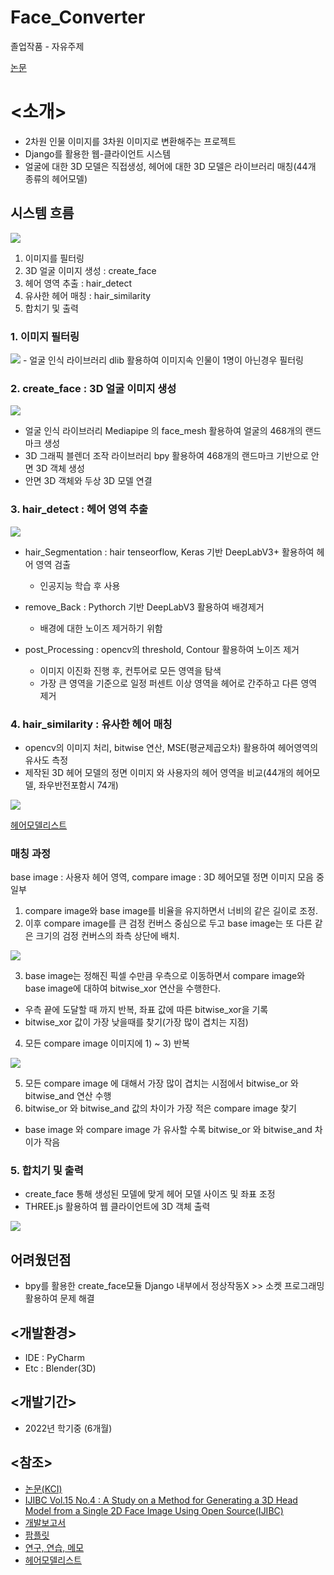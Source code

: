 # Face_Converter
졸업작품 - 자유주제

<a href = "https://www.kci.go.kr/kciportal/ci/sereArticleSearch/ciSereArtiView.kci?sereArticleSearchBean.artiId=ART003021056" target="_blank">논문</a>

# <소개>
  - 2차원 인물 이미지를 3차원 이미지로 변환해주는 프로젝트
  - Django를 활용한 웹-클라이언트 시스템
  - 얼굴에 대한 3D 모델은 직접생성, 헤어에 대한 3D 모델은 라이브러리 매칭(44개 종류의 헤어모델)


 ## 시스템 흐름
  <img src="./readme_images/flow_diagram.png">
  
  1) 이미지를 필터링
  2) 3D 얼굴 이미지 생성 : create_face
  3) 헤어 영역 추출 : hair_detect
  4) 유사한 헤어 매칭 : hair_similarity
  5) 합치기 및 출력
  
  ### 1. 이미지 필터링
  
  <img src="./readme_images/dlib.png">
  - 얼굴 인식 라이브러리 dlib 활용하여 이미지속 인물이 1명이 아닌경우 필터링

  ### 2. create_face : 3D 얼굴 이미지 생성
  
  <img src="./readme_images/ch1.gif">
  
  - 얼굴 인식 라이브러리 Mediapipe 의 face_mesh 활용하여 얼굴의 468개의 랜드마크 생성
  - 3D 그래픽 블렌더 조작 라이브러리 bpy 활용하여 468개의 랜드마크 기반으로 안면 3D 객체 생성
  - 안면 3D 객체와 두상 3D 모델 연결

  ### 3. hair_detect : 헤어 영역 추출
  
  <img src="./readme_images/ch2.png">
  
  
  - hair_Segmentation : hair tenseorflow, Keras 기반 DeepLabV3+ 활용하여 헤어 영역 검출

    - 인공지능 학습 후 사용
    
  - remove_Back : Pythorch 기반 DeepLabV3 활용하여 배경제거
  
    - 배경에 대한 노이즈 제거하기 위함
    
  - post_Processing : opencv의 threshold, Contour 활용하여 노이즈 제거
  
    - 이미지 이진화 진행 후, 컨투어로 모든 영역을 탐색
    - 가장 큰 영역을 기준으로 일정 퍼센트 이상 영역을 헤어로 간주하고 다른 영역 제거 


  ### 4. hair_similarity : 유사한 헤어 매칭
  
  - opencv의 이미지 처리, bitwise 연산, MSE(평균제곱오차) 활용하여 헤어영역의 유사도 측정
  - 제작된 3D 헤어 모델의 정면 이미지 와 사용자의 헤어 영역을 비교(44개의 헤어모델, 좌우반전포함시 74개)
  
  <img src="./readme_images/hair_models.png">
  
  <a href = "https://github.com/kkhdss165/-graduation_work-Face_Converter/blob/main/report/hair_model_list.jpg">헤어모델리스트</a>
 
 
  ### 매칭 과정
   base image : 사용자 헤어 영역, compare image : 3D 헤어모델 정면 이미지 모음 중 일부 
   
   1) compare image와 base image를 비율을 유지하면서 너비의 같은 길이로 조정.
   2) 이후 compare image를 큰 검정 컨버스 중심으로 두고 base image는 또 다른 같은 크기의 검정 컨버스의 좌측 상단에 배치.
   
   <img src="./readme_images/ch3-1.gif">
   
   3) base image는 정해진 픽셀 수만큼 우측으로 이동하면서 compare image와 base image에 대하여 bitwise_xor 연산을 수행한다.
    
   - 우측 끝에 도달할 때 까지 반복, 좌표 값에 따른 bitwise_xor을 기록
   - bitwise_xor 값이 가장 낮을때를 찾기(가장 많이 겹치는 지점)
   
   4) 모든 compare image 이미지에 1) ~ 3) 반복

   <img src="./readme_images/ch3-2.png">
   
   5) 모든 compare image 에 대해서 가장 많이 겹치는 시점에서 bitwise_or 와 bitwise_and 연산 수행
   6) bitwise_or 와 bitwise_and 값의 차이가 가장 적은 compare image 찾기
   
   - base image 와 compare image 가 유사할 수록 bitwise_or 와 bitwise_and 차이가 작음
   

  ### 5. 합치기 및 출력

  - create_face 통해 생성된 모델에 맞게 헤어 모델 사이즈 및 좌표 조정
  - THREE.js 활용하여 웹 클라이언트에 3D 객체 출력
  

  <img src="./readme_images/result.gif">
  

  
  ## 어려웠던점
   - bpy를 활용한 create_face모듈 Django 내부에서 정상작동X >> 소켓 프로그래밍 활용하여 문제 해결
  
## <개발환경>
- IDE : PyCharm
- Etc : Blender(3D)

## <개발기간>
- 2022년 학기중 (6개월)

## <참조>
- <a href = "https://www.kci.go.kr/kciportal/ci/sereArticleSearch/ciSereArtiView.kci?sereArticleSearchBean.artiId=ART003021056" target="_blank">논문(KCI)</a>
- <a href = "http://www.ijibc.org/pop/ijibc/sub05.php" target="_blank">IJIBC Vol.15 No.4 : A Study on a Method for Generating a 3D Head Model from a Single 2D Face Image Using Open Source(IJIBC)</a>
- <a href = "https://github.com/kkhdss165/-graduation_work-Face_Converter/blob/main/report/dev_report.pdf">개발보고서</a>
- <a href = "https://github.com/kkhdss165/-graduation_work-Face_Converter/blob/main/report/pamphlet.png">팜플릿</a>
- <a href = "https://github.com/kkhdss165/-study_practice-Graduation_Work">연구, 연습, 메모</a>
- <a href = "https://github.com/kkhdss165/-graduation_work-Face_Converter/blob/main/report/hair_model_list.jpg">헤어모델리스트</a>

